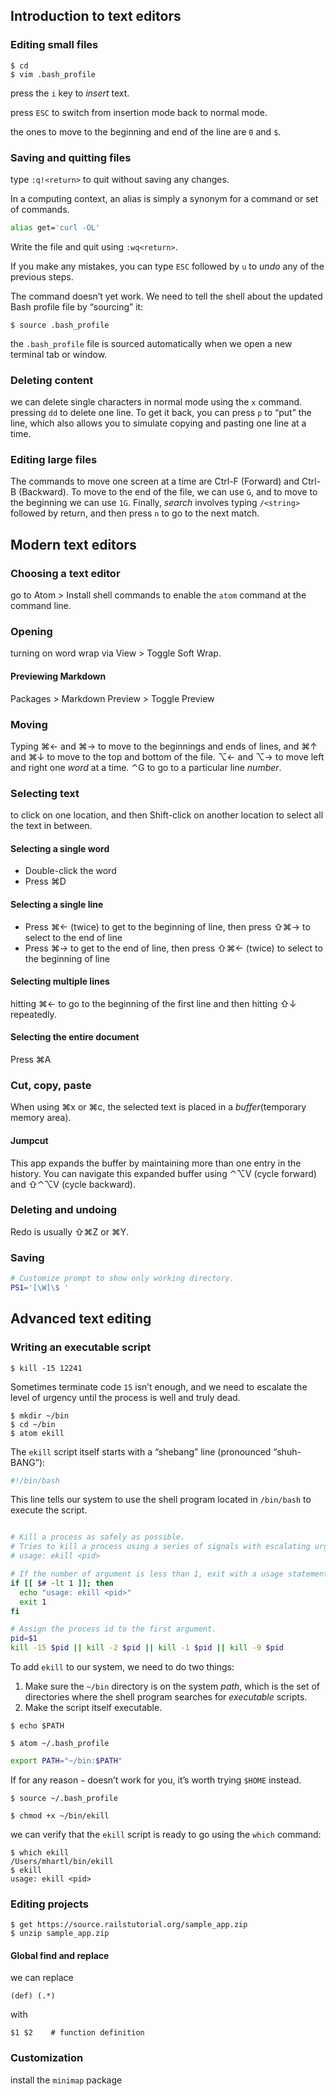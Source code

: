 ## Introduction to text editors

### Editing small files

```
$ cd
$ vim .bash_profile
```

press the `i` key to *insert* text. 

press `ESC` to switch from insertion mode back to normal mode.

the ones to move to the beginning and end of the line are `0` and `$`.

### Saving and quitting files

type `:q!<return>` to quit without saving any changes.

In a computing context, an alias is simply a synonym for a command or set of commands.

```bash
alias get='curl -OL'
```

Write the file and quit using `:wq<return>`.

If you make any mistakes, you can type `ESC` followed by `u` to *undo* any of the previous steps.

The command doesn’t yet work. We need to tell the shell about the updated Bash profile file by “sourcing” it:

```
$ source .bash_profile
```

the `.bash_profile` file is sourced automatically when we open a new terminal tab or window.

### Deleting content

we can delete single characters in normal mode using the `x` command. pressing `dd` to delete one line. To get it back, you can press `p` to “put” the line, which also allows you to simulate copying and pasting one line at a time.

### Editing large files

The commands to move one screen at a time are Ctrl-F (Forward) and Ctrl-B (Backward). To move to the end of the file, we can use `G`, and to move to the beginning we can use `1G`. Finally,  *search* involves typing `/<string>` followed by return, and then press `n` to go to the next match.

## Modern text editors

### Choosing a text editor

go to Atom > Install shell commands to enable the `atom` command at the command line.

### Opening

turning on word wrap via View > Toggle Soft Wrap.

#### Previewing Markdown

Packages > Markdown Preview > Toggle Preview

### Moving

Typing ⌘← and ⌘→ to move to the beginnings and ends of lines, and ⌘↑ and ⌘↓ to move to the top and bottom of the file. ⌥← and ⌥→ to move left and right one *word* at a time. ⌃G to go to a particular line *number*. 

### Selecting text

to click on one location, and then Shift-click on another location to select all the text in between.

#### Selecting a single word

- Double-click the word
- Press ⌘D

#### Selecting a single line

- Press ⌘← (twice) to get to the beginning of line, then press ⇧⌘→ to select to the end of line
- Press ⌘→ to get to the end of line, then press ⇧⌘← (twice) to select to the beginning of line

#### Selecting multiple lines

hitting ⌘← to go to the beginning of the first line and then hitting ⇧↓ repeatedly.

#### Selecting the entire document

Press ⌘A

### Cut, copy, paste

When using ⌘x or ⌘c, the selected text is placed in a *buffer*(temporary memory area).

#### Jumpcut

This app expands the buffer by maintaining more than one entry in the history. You can navigate this expanded buffer using ⌃⌥V (cycle forward) and ⇧⌃⌥V (cycle backward).

### Deleting and undoing

Redo is usually ⇧⌘Z or ⌘Y.

### Saving

```bash
# Customize prompt to show only working directory.
PS1='[\W]\$ '
```

## Advanced text editing

### Writing an executable script

```
$ kill -15 12241
```

Sometimes terminate code `15` isn’t enough, and we need to escalate the level of urgency until the process is well and truly dead.

```
$ mkdir ~/bin
$ cd ~/bin
$ atom ekill
```

The `ekill` script itself starts with a “shebang” line (pronounced “shuh-BANG”):

```bash
#!/bin/bash
```

This line tells our system to use the shell program located in `/bin/bash` to execute the script.

```bash

# Kill a process as safely as possible.
# Tries to kill a process using a series of signals with escalating urgency.
# usage: ekill <pid>

# If the number of argument is less than 1, exit with a usage statement.
if [[ $# -lt 1 ]]; then
  echo "usage: ekill <pid>"
  exit 1
fi

# Assign the process id to the first argument.
pid=$1
kill -15 $pid || kill -2 $pid || kill -1 $pid || kill -9 $pid
```

To add `ekill` to our system, we need to do two things:

1. Make sure the `~/bin` directory is on the system *path*, which is the set of directories where the shell program searches for *executable* scripts.
2. Make the script itself executable.

```
$ echo $PATH
```

```
$ atom ~/.bash_profile
```

```bash
export PATH="~/bin:$PATH"
```

If for any reason `~` doesn’t work for you, it’s worth trying `$HOME` instead.

```
$ source ~/.bash_profile
```

```
$ chmod +x ~/bin/ekill
```

we can verify that the `ekill` script is ready to go using the `which` command:

```
$ which ekill
/Users/mhartl/bin/ekill
$ ekill
usage: ekill <pid>
```

### Editing projects

```
$ get https://source.railstutorial.org/sample_app.zip
$ unzip sample_app.zip
```

#### Global find and replace

we can replace

```
(def) (.*)
```

with

```
$1 $2    # function definition
```

### Customization

install the `minimap` package